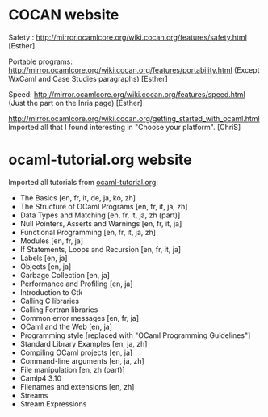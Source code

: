 COCAN website
=============

Safety :
http://mirror.ocamlcore.org/wiki.cocan.org/features/safety.html [Esther]

Portable programs:
http://mirror.ocamlcore.org/wiki.cocan.org/features/portability.html
(Except WxCaml and Case Studies paragraphs) [Esther]

Speed: http://mirror.ocamlcore.org/wiki.cocan.org/features/speed.html
(Just the part on the Inria page) [Esther]

http://mirror.ocamlcore.org/wiki.cocan.org/getting_started_with_ocaml.html
Imported all that I found interesting in "Choose your platform". [ChriS]


ocaml-tutorial.org website
==========================

Imported all tutorials from
[ocaml-tutorial.org](http://mirror.ocamlcore.org/ocaml-tutorial.org/index.html):

* The Basics [en, fr, it, de, ja, ko, zh]
* The Structure of OCaml Programs [en, fr, it, ja, zh]
* Data Types and Matching [en, fr, it, ja, zh (part)]
* Null Pointers, Asserts and Warnings [en, fr, it, ja]
* Functional Programming [en, fr, it, ja, zh]
* Modules [en, fr, ja]
* If Statements, Loops and Recursion [en, fr, it, ja]
* Labels [en, ja]
* Objects [en, ja]
* Garbage Collection [en, ja]
* Performance and Profiling [en, ja]
* Introduction to Gtk
* Calling C libraries
* Calling Fortran libraries
* Common error messages [en, fr, ja]
* OCaml and the Web [en, ja]
* Programming style [replaced with "OCaml Programming Guidelines"]
* Standard Library Examples [en, ja, zh]
* Compiling OCaml projects [en, ja]
* Command-line arguments [en, ja, zh]
* File manipulation [en, zh (part)]
* Camlp4 3.10
* Filenames and extensions [en, zh]
* Streams
* Stream Expressions
